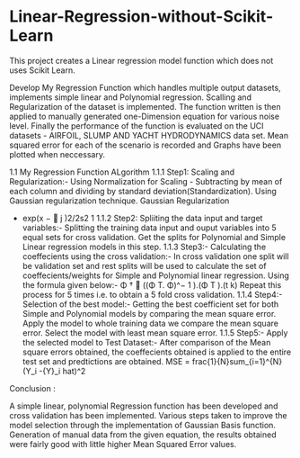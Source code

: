 # Linear-Regression-without-Scikit-Learn
This project creates a Linear regression model function which does not uses Scikit Learn.

Develop My Regression Function which handles multiple output datasets, implements simple linear
and Polynomial regression. Scalling and Regularization of the dataset is implemented. The function
written is then applied to manually generated one-Dimension equation for various noise level.
Finally the performance of the function is evaluated on the UCI datasets - AIRFOIL, SLUMP AND
YACHT HYDRODYNAMICS data set. Mean squared error for each of the scenario is recorded
and Graphs have been plotted when neccessary.

1.1 My Regression Function ALgorithm
1.1.1 Step1: Scaling and Regularization:-
Using Normalization for Scaling - Subtracting by mean of each column and dividing by standard
deviation(Standardization). Using Gaussian regularization technique. Gaussian Regularization
- exp(x − ￿ j )2/2s2
1
1.1.2 Step2: Spliiting the data input and target variables:-
Splitting the training data input and ouput variables into 5 equal sets for cross validation. Get
the splits for Polynomial and Simple Linear regression models in this step.
1.1.3 Step3:- Calculating the coeffecients using the cross validation:-
In cross validation one split will be validation set and rest splits will be used to calculate the set
of coeffecients/weights for Simple and Polynomial linear regression. Using the formula given
below:-
Φ † ￿ ((Φ T. Φ)^− 1 ).(Φ T ).(t k)
Repeat this process for 5 times i.e. to obtain a 5 fold cross validation.
1.1.4 Step4:- Selection of the best model:-
Getting the best coefficient set for both Simple and Polynomial models by comparing the
mean square error. Apply the model to whole training data we compare the mean square error.
Select the model with least mean square error.
1.1.5 Step5:- Apply the selected model to Test Dataset:-
After comparison of the Mean square errors obtained, the coeffecients obtained is applied to the
entire test set and predtictions are obtained.
MSE = frac{1}{N}sum_{i=1}^{N}(Y_i -{Y}_i hat)^2

Conclusion :

A simple linear, polynomial Regression function has been developed and cross validation has been
implemented. Various steps taken to improve the model selection through the implementation of
Gaussian Basis function. Generation of manual data from the given equation, the results obtained
were fairly good with little higher Mean Squared Error values.
